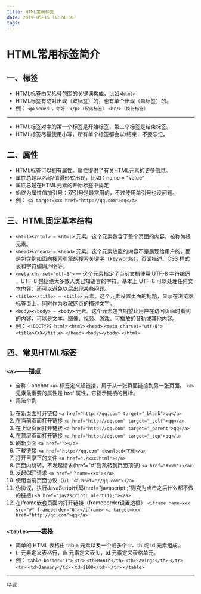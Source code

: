 ```yaml
---
title: HTML常用标签
date: 2019-05-15 16:24:56
tags:
---
```

# HTML常用标签简介
## 一、标签
* HTML标签由尖括号包围的关键词构成，比如`<html>`
* HTML标签有成对出现（双标签）的，也有单个出现（单标签）的。
* 例：
`<p>Neuedu，你好！</p>（段落标签）`
`<br/>（换行标签）`

***
* HTML标签对中的第一个标签是开始标签，第二个标签是结束标签。
* HTML标签尽量使用小写，所有单个标签都会以/结束，不要忘记。
## 二、属性
* HTML标签可以拥有属性。属性提供了有关HTML元素的更多信息。
* 属性总是以名称/值得形式出现，比如：name = "value"
* 属性总是在HTML元素的开始标签中规定
* 始终为属性值加引号：双引号是最常用的，不过使用单引号也没问题。
* 例：
  `<a target=xxx href="http://qq.com">qq</a>`
## 三、HTML固定基本结构
* `<html></html> — <html>` 元素。这个元素包含了整个页面的内容，被称为根元素。
* `<head></head> — <head>` 元素。这个元素放置的内容不是展现给用户的，而是包含例如面向搜索引擎的搜索关键字（keywords）、页面描述、CSS 样式表和字符编码声明等。
* `<meta charset="utf-8">` — 这个元素指定了当前文档使用 UTF-8 字符编码 ，UTF-8 包括绝大多数人类已知语言的字符。基本上 UTF-8 可以处理任何文本内容，还可以避免以后出现某些问题。
* `<title></title> — <title>` 元素。这个元素设置页面的标题，显示在浏览器标签页上，同时作为收藏网页的描述文字。
* `<body></body> — <body>` 元素。这个元素包含期望让用户在访问页面时看到的内容，可以是文本、图像、视频、游戏、可播放的音轨或其他内容。
* 例：
`<!DOCTYPE html>`
 `<html>`
  `<head>`
  `<meta charset="utf-8">`
  `<title>XXX</title>`
  `</head>`
  `<body></body>`
 `</html>`
 ## 四、常见HTML标签
 ### `<a>`——锚点
 * 全称：anchor 
  `<a>` 标签定义超链接，用于从一张页面链接到另一张页面。
  `<a>` 元素最重要的属性是 href 属性，它指示链接的目标。
* 用法举例
1. 在新页面打开链接   `<a href="http://qq.com" target="_blank">qq</a>`
2. 在当前页面打开链接   `<a href="http://qq.com" target="_self">qq</a>`
3. 在上级页面打开链接   `<a href="http://qq.com" target="_parent">qq</a>`
4. 在顶层页面打开链接   `<a href="http://qq.com" target="_top">qq</a>`
5. 刷新页面   `<a href=""></a>`
6. 下载链接   `<a href="http://qq.com" download>下载</a>`
7. 打开目录下的文件   `<a href="./xxx.html"></a>`
8. 页面内跳转，不发起请求(href="#"则跳转到页面顶部)   `<a href="#xxx"></a>`
9. 发起GET请求   `<a href="？name=xxx"></a>`
10. 使用当前页面协议（//）   `<a href="//qq.com"></a>`
11. 伪协议，执行JavaScript代码(href="javascript:;"则变为点击之后什么都不做的链接)   `<a href="javascript: alert(1);"></a>`
12. 在iframe嵌套页面内打开链接（frameborder设置边框）
    `<iframe name=xxx src="#" frameborder="0"></iframe>`
    `<a target=xxx href="http://qq.com">qq</a>`
### `<table>`——表格
* 简单的 HTML 表格由 table 元素以及一个或多个 tr、th 或 td 元素组成。
* tr 元素定义表格行，th 元素定义表头，td 元素定义表格单元。
* 例：
`table border="1">`
  `<tr>`
    `<th>Month</th>`
    `<th>Savings</th>`
  `</tr>`
  `<tr>`
    `<td>January</td>`
    `<td>$100</td>`
  `</tr>`
`</table>`

***
待续
